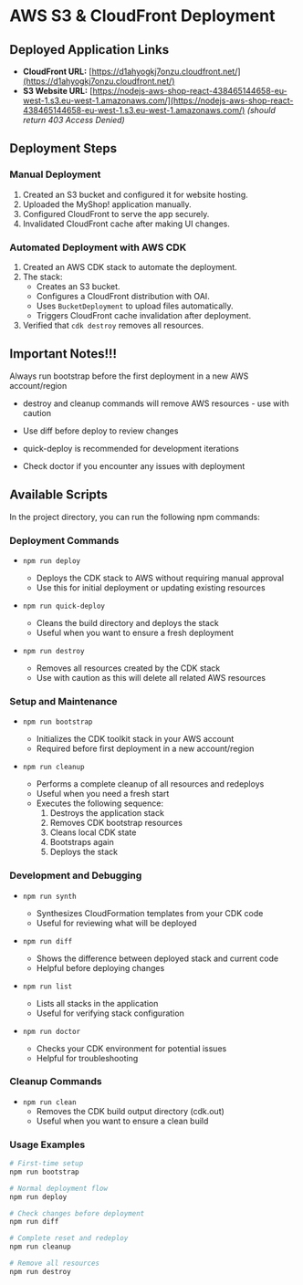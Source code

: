# AWS S3 & CloudFront Deployment

## Deployed Application Links

- **CloudFront URL:** [https://d1ahyogkj7onzu.cloudfront.net/](https://d1ahyogkj7onzu.cloudfront.net/)
- **S3 Website URL:** [https://nodejs-aws-shop-react-438465144658-eu-west-1.s3.eu-west-1.amazonaws.com/](https://nodejs-aws-shop-react-438465144658-eu-west-1.s3.eu-west-1.amazonaws.com/) _(should return 403 Access Denied)_

## Deployment Steps

### Manual Deployment

1. Created an S3 bucket and configured it for website hosting.
2. Uploaded the MyShop! application manually.
3. Configured CloudFront to serve the app securely.
4. Invalidated CloudFront cache after making UI changes.

### Automated Deployment with AWS CDK

1. Created an AWS CDK stack to automate the deployment.
2. The stack:
   - Creates an S3 bucket.
   - Configures a CloudFront distribution with OAI.
   - Uses `BucketDeployment` to upload files automatically.
   - Triggers CloudFront cache invalidation after deployment.
3. Verified that `cdk destroy` removes all resources.

## Important Notes!!!
Always run bootstrap before the first deployment in a new AWS account/region

- destroy and cleanup commands will remove AWS resources - use with caution

- Use diff before deploy to review changes

- quick-deploy is recommended for development iterations

- Check doctor if you encounter any issues with deployment

## Available Scripts

In the project directory, you can run the following npm commands:

### Deployment Commands

- `npm run deploy`
  - Deploys the CDK stack to AWS without requiring manual approval
  - Use this for initial deployment or updating existing resources

- `npm run quick-deploy`
  - Cleans the build directory and deploys the stack
  - Useful when you want to ensure a fresh deployment

- `npm run destroy`
  - Removes all resources created by the CDK stack
  - Use with caution as this will delete all related AWS resources

### Setup and Maintenance

- `npm run bootstrap`
  - Initializes the CDK toolkit stack in your AWS account
  - Required before first deployment in a new account/region

- `npm run cleanup`
  - Performs a complete cleanup of all resources and redeploys
  - Useful when you need a fresh start
  - Executes the following sequence:
    1. Destroys the application stack
    2. Removes CDK bootstrap resources
    3. Cleans local CDK state
    4. Bootstraps again
    5. Deploys the stack

### Development and Debugging

- `npm run synth`
  - Synthesizes CloudFormation templates from your CDK code
  - Useful for reviewing what will be deployed

- `npm run diff`
  - Shows the difference between deployed stack and current code
  - Helpful before deploying changes

- `npm run list`
  - Lists all stacks in the application
  - Useful for verifying stack configuration

- `npm run doctor`
  - Checks your CDK environment for potential issues
  - Helpful for troubleshooting

### Cleanup Commands

- `npm run clean`
  - Removes the CDK build output directory (cdk.out)
  - Useful when you want to ensure a clean build

### Usage Examples

```bash
# First-time setup
npm run bootstrap

# Normal deployment flow
npm run deploy

# Check changes before deployment
npm run diff

# Complete reset and redeploy
npm run cleanup

# Remove all resources
npm run destroy
